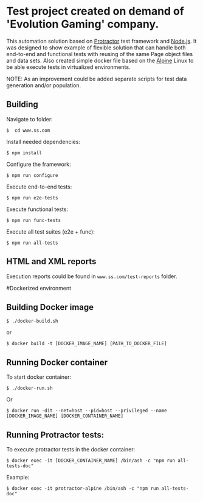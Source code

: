 # Test project created on demand of 'Evolution Gaming' company.

This automation solution based on [Protractor](https://www.protractortest.org) test framework and [Node.js](https://nodejs.org/en/). It was designed to show example of flexible solution that can handle both end-to-end and functional tests with reusing of the same Page object files and data sets.
Also created simple docker file based on the [Alpine](https://alpinelinux.org) Linux to be able execute tests in virtualized environments.


NOTE: As an improvement could be added separate scripts for test data generation and/or population.


## Building

Navigate to folder:

```
$  cd www.ss.com
```

Install needed dependencies:

```
$ npm install
```

Configure the framework:

```
$ npm run configure
```

Execute end-to-end tests:

```
$ npm run e2e-tests
```

Execute functional tests:

```
$ npm run func-tests
```

Execute all test suites (e2e + func):

```
$ npm run all-tests
```

## HTML and XML reports
Execution reports could be found in ```www.ss.com/test-reports``` folder.


#Dockerized environment


## Building Docker image

```
$ ./docker-build.sh
```

or

```
$ docker build -t [DOCKER_IMAGE_NAME] [PATH_TO_DOCKER_FILE]
```

## Running Docker container

To start docker container:

```
$ ./docker-run.sh
```

Or

```
$ docker run -dit --net=host --pid=host --privileged --name [DOCKER_IMAGE_NAME] [DOCKER_CONTAINER_NAME]
```

## Running Protractor tests:

To execute protractor tests in the docker container:

```
$ docker exec -it [DOCKER_CONTAINER_NAME] /bin/ash -c "npm run all-tests-doc"
```

Example:

```
$ docker exec -it protractor-alpine /bin/ash -c "npm run all-tests-doc"
```
